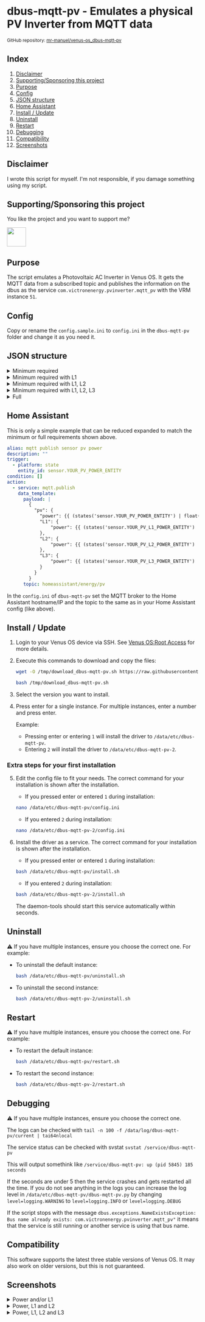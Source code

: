 # dbus-mqtt-pv - Emulates a physical PV Inverter from MQTT data

<small>GitHub repository: [mr-manuel/venus-os_dbus-mqtt-pv](https://github.com/mr-manuel/venus-os_dbus-mqtt-pv)</small>

## Index

1. [Disclaimer](#disclaimer)
1. [Supporting/Sponsoring this project](#supportingsponsoring-this-project)
1. [Purpose](#purpose)
1. [Config](#config)
1. [JSON structure](#json-structure)
1. [Home Assistant](#home-assistant)
1. [Install / Update](#install--update)
1. [Uninstall](#uninstall)
1. [Restart](#restart)
1. [Debugging](#debugging)
1. [Compatibility](#compatibility)
1. [Screenshots](#screenshots)


## Disclaimer

I wrote this script for myself. I'm not responsible, if you damage something using my script.


## Supporting/Sponsoring this project

You like the project and you want to support me?

[<img src="https://github.md0.eu/uploads/donate-button.svg" height="50">](https://www.paypal.com/donate/?hosted_button_id=3NEVZBDM5KABW)


## Purpose

The script emulates a Photovoltaic AC Inverter in Venus OS. It gets the MQTT data from a subscribed topic and publishes the information on the dbus as the service `com.victronenergy.pvinverter.mqtt_pv` with the VRM instance `51`.


## Config

Copy or rename the `config.sample.ini` to `config.ini` in the `dbus-mqtt-pv` folder and change it as you need it.


## JSON structure

<details><summary>Minimum required</summary>

```json
{
    "pv": {
        "power": 0.0
    }
}
```
</details>

<details><summary>Minimum required with L1</summary>

```json
{
    "pv": {
        "power": 0.0,
        "L1": {
            "power": 0.0
        }
    }
}
```
</details>

<details><summary>Minimum required with L1, L2</summary>

```json
{
    "pv": {
        "power": 0.0,
        "L1": {
            "power": 0.0
        },
        "L2": {
            "power": 0.0
        }
    }
}
```
</details>

<details><summary>Minimum required with L1, L2, L3</summary>

```json
{
    "pv": {
        "power": 0.0,
        "L1": {
            "power": 0.0
        },
        "L2": {
            "power": 0.0
        },
        "L3": {
            "power": 0.0
        }
    }
}
```
</details>

<details><summary>Full</summary>

```json
{
    "pv": {
        "power": 0.0,
        "voltage": 0.0,
        "current": 0.0,
        "energy_forward": 0.0,           --> Total/Lifetime produced energy in kWh
        "L1": {
            "power": 0.0,
            "voltage": 0.0,
            "current": 0.0,
            "frequency": 0.0,
            "energy_forward": 0.0       --> Total/Lifetime produced energy in kWh
        },
        "L2": {
            "power": 0.0,
            "voltage": 0.0,
            "current": 0.0,
            "frequency": 0.0,
            "energy_forward": 0.0       --> Total/Lifetime produced energy in kWh
        },
        "L3": {
            "power": 0.0,
            "voltage": 0.0,
            "current": 0.0,
            "frequency": 0.0,
            "energy_forward": 0.0       --> Total/Lifetime produced energy in kWh
        }
    }
}
```
</details>


## Home Assistant

This is only a simple example that can be reduced expanded to match the minimum or full requirements shown above.

```yml
alias: mqtt publish sensor pv power
description: ""
trigger:
  - platform: state
    entity_id: sensor.YOUR_PV_POWER_ENTITY
condition: []
action:
  - service: mqtt.publish
    data_template:
      payload: |
        {
          "pv": {
            "power": {{ (states('sensor.YOUR_PV_POWER_ENTITY') | float(0)) }},
            "L1": {
                "power": {{ (states('sensor.YOUR_PV_L1_POWER_ENTITY') | float(0)) }}
            },
            "L2": {
                "power": {{ (states('sensor.YOUR_PV_L2_POWER_ENTITY') | float(0)) }}
            },
            "L3": {
                "power": {{ (states('sensor.YOUR_PV_L3_POWER_ENTITY') | float(0)) }}
            }
          }
        }
      topic: homeassistant/energy/pv
```

In the `config.ini` of `dbus-mqtt-pv` set the MQTT broker to the Home Assistant hostname/IP and the topic to the same as in your Home Assistant config (like above).


## Install / Update

1. Login to your Venus OS device via SSH. See [Venus OS:Root Access](https://www.victronenergy.com/live/ccgx:root_access#root_access) for more details.

2. Execute this commands to download and copy the files:

    ```bash
    wget -O /tmp/download_dbus-mqtt-pv.sh https://raw.githubusercontent.com/mr-manuel/venus-os_dbus-mqtt-pv/master/download.sh

    bash /tmp/download_dbus-mqtt-pv.sh
    ```

3. Select the version you want to install.

4. Press enter for a single instance. For multiple instances, enter a number and press enter.

    Example:

    - Pressing enter or entering `1` will install the driver to `/data/etc/dbus-mqtt-pv`.
    - Entering `2` will install the driver to `/data/etc/dbus-mqtt-pv-2`.

### Extra steps for your first installation

5. Edit the config file to fit your needs. The correct command for your installation is shown after the installation.

    - If you pressed enter or entered `1` during installation:
    ```bash
    nano /data/etc/dbus-mqtt-pv/config.ini
    ```

    - If you entered `2` during installation:
    ```bash
    nano /data/etc/dbus-mqtt-pv-2/config.ini
    ```

6. Install the driver as a service. The correct command for your installation is shown after the installation.

    - If you pressed enter or entered `1` during installation:
    ```bash
    bash /data/etc/dbus-mqtt-pv/install.sh
    ```

    - If you entered `2` during installation:
    ```bash
    bash /data/etc/dbus-mqtt-pv-2/install.sh
    ```

    The daemon-tools should start this service automatically within seconds.

## Uninstall

⚠️ If you have multiple instances, ensure you choose the correct one. For example:

- To uninstall the default instance:
    ```bash
    bash /data/etc/dbus-mqtt-pv/uninstall.sh
    ```

- To uninstall the second instance:
    ```bash
    bash /data/etc/dbus-mqtt-pv-2/uninstall.sh
    ```

## Restart

⚠️ If you have multiple instances, ensure you choose the correct one. For example:

- To restart the default instance:
    ```bash
    bash /data/etc/dbus-mqtt-pv/restart.sh
    ```

- To restart the second instance:
    ```bash
    bash /data/etc/dbus-mqtt-pv-2/restart.sh
    ```

## Debugging

⚠️ If you have multiple instances, ensure you choose the correct one.

The logs can be checked with `tail -n 100 -f /data/log/dbus-mqtt-pv/current | tai64nlocal`

The service status can be checked with svstat `svstat /service/dbus-mqtt-pv`

This will output somethink like `/service/dbus-mqtt-pv: up (pid 5845) 185 seconds`

If the seconds are under 5 then the service crashes and gets restarted all the time. If you do not see anything in the logs you can increase the log level in `/data/etc/dbus-mqtt-pv/dbus-mqtt-pv.py` by changing `level=logging.WARNING` to `level=logging.INFO` or `level=logging.DEBUG`

If the script stops with the message `dbus.exceptions.NameExistsException: Bus name already exists: com.victronenergy.pvinverter.mqtt_pv"` it means that the service is still running or another service is using that bus name.

## Compatibility

This software supports the latest three stable versions of Venus OS. It may also work on older versions, but this is not guaranteed.

## Screenshots

<details><summary>Power and/or L1</summary>

![Pv power L1 - pages](/screenshots/pv_power_L1_pages.png)
![Pv power L1 - device list](/screenshots/pv_power_L1_device-list.png)
![Pv power L1 - device list - mqtt pv 1](/screenshots/pv_power_L1_device-list_mqtt-pv-1.png)
![Pv power L1 - device list - mqtt pv 2](/screenshots/pv_power_L1_device-list_mqtt-pv-2.png)

</details>

<details><summary>Power, L1 and L2</summary>

![Pv power L1, L2 - pages](/screenshots/pv_power_L2_L1_pages.png)
![Pv power L1, L2 - device list](/screenshots/pv_power_L2_L1_device-list.png)
![Pv power L1, L2 - device list - mqtt pv 1](/screenshots/pv_power_L2_L1_device-list_mqtt-pv-1.png)
![Pv power L1, L2 - device list - mqtt pv 2](/screenshots/pv_power_L2_L1_device-list_mqtt-pv-2.png)

</details>

<details><summary>Power, L1, L2 and L3</summary>

![Pv power L1, L2, L3 - pages](/screenshots/pv_power_L3_L2_L1_pages.png)
![Pv power L1, L2, L3 - device list](/screenshots/pv_power_L3_L2_L1_device-list.png)
![Pv power L1, L2, L3 - device list - mqtt pv 1](/screenshots/pv_power_L3_L2_L1_device-list_mqtt-pv-1.png)
![Pv power L1, L2, L3 - device list - mqtt pv 2](/screenshots/pv_power_L3_L2_L1_device-list_mqtt-pv-2.png)

</details>

